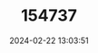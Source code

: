 ---
title: "154737"
category: "Atherinella serrivomer"
draft: false
date: 2024-02-22 13:03:51
languages:
  French: ["Athérine Brillante"]
  Spanish; Castilian: ["Pejerrey", "Pejerrey Brillante"]
  English: ["Bright Silverside"]
---